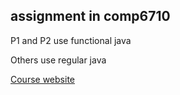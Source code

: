 ## assignment in comp6710

P1 and P2 use functional java

Others use regular java

[Course website](https://comp.anu.edu.au/courses/comp1110/)
